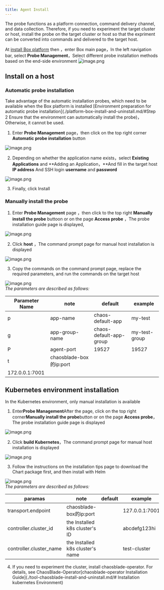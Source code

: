 ```yaml
---
title: Agent Install
---
```


The probe functions as a platform connection, command delivery channel, and data collection. Therefore, if you need to experiment the target cluster or host, install the probe on the target cluster or host so that the expriment can be converted into commands and delivered to the target host.

At [install Box platform](./platform-box-install-and-uninstall.md) then ，enter Box main page，In the left navigation bar, select **Probe Management**，Select different probe installation methods based on the end-side environment
![image.png](/img/zh/quick-start/agent/agent-manager.png)
## Install on a host
### Automatic probe installation
Take advantage of the automatic installation probes, which need to be available when the Box platform is installed [Environment preparation for automatic probe installation](./platform-box-install-and-uninstall.md/#Step 2 Ensure that the environment can automatically install the probe)，Otherwise, it cannot be used.

1. Enter **Probe Management** page，then click on the top right corner **Automatic probe installation** button

![image.png](/img/zh/quick-start/agent/agent-auto-install.png)

2. Depending on whether the application name exists，select **Existing Applications** and **Adding an Application，**And fill in the target host **IP address** And SSH login **username** and **password**

![image.png](/img/zh/quick-start/agent/agent-install-app.png)

3. Finally, click Install
### Manually install the probe

1. Enter **Probe Management** page ，then click to the top right **Manually install the probe** buttoon or  on the page **Access probe** ，The probe installation guide page is displayed,

![image.png](/img/zh/quick-start/agent/agent-install-manual.png)

2. Click **host** ，The command prompt page for manual host installation is displayed

![image.png](/img/zh/quick-start/agent/agent-install-list.png)

3. Copy the commands on the command prompt page, replace the required parameters, and run the commands on the target host

![image.png](/img/zh/quick-start/agent/agent-install-linux.png)    
  _The parameters are described as follows:_

| **Parameter Name** | **note**       | **default** | **example**   |
| --- |----------------| --- |---------------|
| p | app-name       | chaos-default-app | my-test       |
| g | app-group-name | chaos-default-app-group | my-test-group |
| P | agent-port     | 19527 | 19527         |
| t | chaosblade-box的ip:port | 
 | 172.0.0.1:7001 |

## Kubernetes environment installation
In the Kubernetes environment, only manual installation is available

1. Enter**Probe Management**After the page, click on the top right corner**Manually install the probe**button or on the page **Access probe**，The probe installation guide page is displayed

![image.png](/img/zh/quick-start/agent/agent-install-manual.png)

2. Click **build Kubernetes**，The command prompt page for manual host installation is displayed

![image.png](/img/zh/quick-start/agent/agent-install-list-k8s.png)

3. Follow the instructions on the installation tips page to download the Chart package first, and then install with Helm

![image.png](/img/zh/quick-start/agent/agent-install-k8s.png)   
_The parameters are described as follows:_

| **paramas**             | **note**                         | **default** | **example**  |
|-------------------------|----------------------------------| --- |--------------|
| transport.endpoint      | chaosblade-box的ip:port           | |127.0.0.1:7001|
| controller.cluster_id   | the Installed k8s cluster's ID   |  | abcdefg123hi |
| controller.cluster_name | the Installed k8s cluster's name |  | test-cluster |

4. If you need to experiment the cluster, install chaosblade-operator. For details, see ChaosBlade-Operator[chaosblade-operator Installation Guide](./tool-chaosblade-install-and-uninstall.md/# Installation kubernetes Environment)
